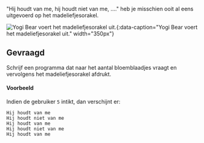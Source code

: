 "Hij houdt van me, hij houdt niet van me, ...." heb je misschien ooit al eens uitgevoerd op het madeliefjesorakel.

![Yogi Bear voert het madeliefjesorakel uit.](media/madeliefje.gif "Yogi Bear voert het madeliefjesorakel uit."){:data-caption="Yogi Bear voert het madeliefjesorakel uit." width="350px"}

## Gevraagd

Schrijf een programma dat naar het aantal bloemblaadjes vraagt en vervolgens het madeliefjesorakel afdrukt.

#### Voorbeeld

Indien de gebruiker `5` intikt, dan verschijnt er:

```
Hij houdt van me
Hij houdt niet van me
Hij houdt van me
Hij houdt niet van me
Hij houdt van me
```
